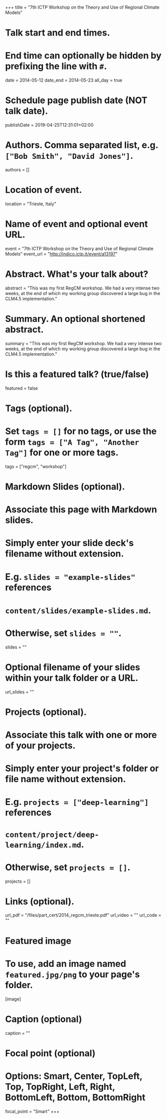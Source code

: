 +++
title = "7th ICTP Workshop on the Theory and Use of Regional Climate Models"

# Talk start and end times.
#   End time can optionally be hidden by prefixing the line with `#`.
date = 2014-05-12
date_end = 2014-05-23
all_day = true

# Schedule page publish date (NOT talk date).
publishDate = 2019-04-25T12:31:01+02:00

# Authors. Comma separated list, e.g. `["Bob Smith", "David Jones"]`.
authors = []

# Location of event.
location = "Trieste, Italy"

# Name of event and optional event URL.
event = "7th ICTP Workshop on the Theory and Use of Regional Climate Models"
event_url = "http://indico.ictp.it/event/a13197"

# Abstract. What's your talk about?
abstract = "This was my first RegCM workshop. We had a very intense two weeks, at the end of which my working group discovered a large bug in the CLM4.5 implementation."

# Summary. An optional shortened abstract.
summary = "This was my first RegCM workshop. We had a very intense two weeks, at the end of which my working group discovered a large bug in the CLM4.5 implementation."

# Is this a featured talk? (true/false)
featured = false

# Tags (optional).
#   Set `tags = []` for no tags, or use the form `tags = ["A Tag", "Another Tag"]` for one or more tags.
tags = ["regcm", "workshop"]

# Markdown Slides (optional).
#   Associate this page with Markdown slides.
#   Simply enter your slide deck's filename without extension.
#   E.g. `slides = "example-slides"` references 
#   `content/slides/example-slides.md`.
#   Otherwise, set `slides = ""`.
slides = ""

# Optional filename of your slides within your talk folder or a URL.
url_slides = ""

# Projects (optional).
#   Associate this talk with one or more of your projects.
#   Simply enter your project's folder or file name without extension.
#   E.g. `projects = ["deep-learning"]` references 
#   `content/project/deep-learning/index.md`.
#   Otherwise, set `projects = []`.
projects = []

# Links (optional).
url_pdf = "/files/part_cert/2014_regcm_trieste.pdf"
url_video = ""
url_code = ""

# Featured image
# To use, add an image named `featured.jpg/png` to your page's folder. 
[image]
  # Caption (optional)
  caption = ""

  # Focal point (optional)
  # Options: Smart, Center, TopLeft, Top, TopRight, Left, Right, BottomLeft, Bottom, BottomRight
  focal_point = "Smart"
+++
